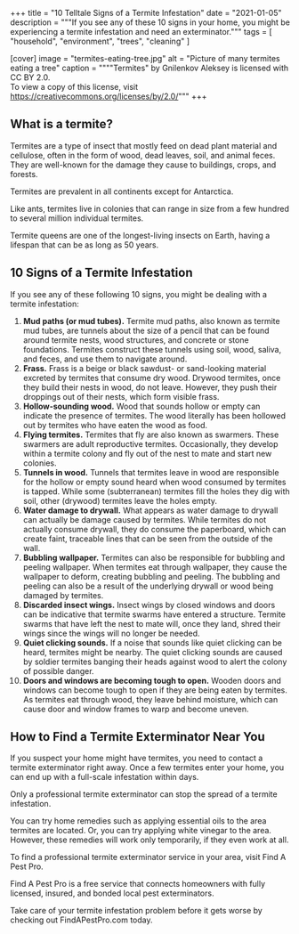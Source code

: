 +++
title = "10 Telltale Signs of a Termite Infestation"
date = "2021-01-05"
description = """If you see any of these 10 signs in your home, you might be \
  experiencing a termite infestation and need an exterminator."""
tags = [
  "household",
  "environment",
  "trees",
  "cleaning"
]

[cover]
image = "termites-eating-tree.jpg"
alt = "Picture of many termites eating a tree"
caption = """\"Termites\" by Gnilenkov Aleksey is licensed with CC BY 2.0. \
  To view a copy of this license, visit \
  https://creativecommons.org/licenses/by/2.0/"""
+++

## What is a termite?

Termites are a type of insect that mostly feed on dead plant material and
cellulose, often in the form of wood, dead leaves, soil, and animal feces.
They are well-known for the damage they cause to buildings, crops, and
forests.

Termites are prevalent in all continents except for Antarctica.

Like ants, termites live in colonies that can range in size from a few hundred
to several million individual termites.

Termite queens are one of the longest-living insects on Earth, having a
lifespan that can be as long as 50 years.

## 10 Signs of a Termite Infestation

If you see any of these following 10 signs, you might be dealing with a
termite infestation:

1. **Mud paths (or mud tubes).** Termite mud paths, also known as termite mud
   tubes, are tunnels about the size of a pencil that can be found around
   termite nests, wood structures, and concrete or stone foundations. Termites
   construct these tunnels using soil, wood, saliva, and feces, and use them
   to navigate around.
1. **Frass.** Frass is a beige or black sawdust- or sand-looking material
   excreted by termites that consume dry wood. Drywood termites, once they
   build their nests in wood, do not leave. However, they push their droppings
   out of their nests, which form visible frass.
1. **Hollow-sounding wood.** Wood that sounds hollow or empty can indicate the
   presence of termites. The wood literally has been hollowed out by termites
   who have eaten the wood as food.
1. **Flying termites.** Termites that fly are also known as swarmers. These
   swarmers are adult reproductive termites. Occasionally, they develop within
   a termite colony and fly out of the nest to mate and start new colonies.
1. **Tunnels in wood.** Tunnels that termites leave in wood are responsible
   for the hollow or empty sound heard when wood consumed by termites is
   tapped. While some (subterranean) termites fill the holes they dig with
   soil, other (drywood) termites leave the holes empty.
1. **Water damage to drywall.** What appears as water damage to drywall can
   actually be damage caused by termites. While termites do not actually
   consume drywall, they do consume the paperboard, which can create faint,
   traceable lines that can be seen from the outside of the wall.
1. **Bubbling wallpaper.** Termites can also be responsible for bubbling and
   peeling wallpaper. When termites eat through wallpaper, they cause the
   wallpaper to deform, creating bubbling and peeling. The bubbling and
   peeling can also be a result of the underlying drywall or wood being
   damaged by termites.
1. **Discarded insect wings.** Insect wings by closed windows and doors can be
   indicative that termite swarms have entered a structure. Termite swarms
   that have left the nest to mate will, once they land, shred their wings
   since the wings will no longer be needed.
1. **Quiet clicking sounds.** If a noise that sounds like quiet clicking can
   be heard, termites might be nearby. The quiet clicking sounds are caused by
   soldier termites banging their heads against wood to alert the colony of
   possible danger.
1. **Doors and windows are becoming tough to open.** Wooden doors and windows
   can become tough to open if they are being eaten by termites. As termites
   eat through wood, they leave behind moisture, which can cause door and
   window frames to warp and become uneven.

## How to Find a Termite Exterminator Near You

If you suspect your home might have termites, you need to contact a termite
exterminator right away. Once a few termites enter your home, you can end up
with a full-scale infestation within days.

Only a professional termite exterminator can stop the spread of a termite
infestation.

You can try home remedies such as applying essential oils to the area termites
are located. Or, you can try applying white vinegar to the area. However,
these remedies will work only temporarily, if they even work at all.

To find a professional termite exterminator service in your area, visit Find A
Pest Pro.

Find A Pest Pro is a free service that connects homeowners with fully
licensed, insured, and bonded local pest exterminators.

Take care of your termite infestation problem before it gets worse by checking
out FindAPestPro.com today.
